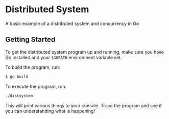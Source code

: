 # Distributed System
A basic example of a distributed system and concurrency in Go

## Getting Started
To get the distributed system program up and running, make sure you have Go installed and your `$GOPATH` environment variable set.

To build the program, run:
```bash
$ go build
```
To execute the program, run:
```bash
./distsystem
```
This will print various things to your console. Trace the program and see if you can understanding what is happening!
